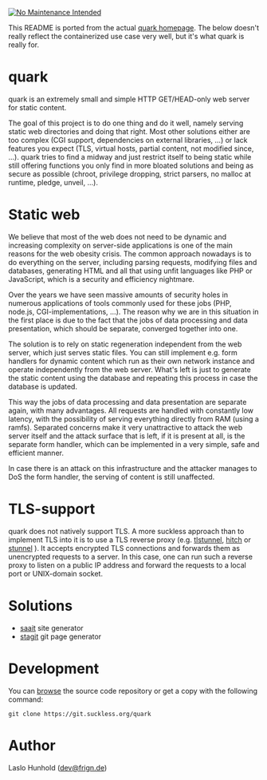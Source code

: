 [![No Maintenance Intended](http://unmaintained.tech/badge.svg)](http://unmaintained.tech/)

This README is ported from the actual [quark homepage](https://tools.suckless.org/quark/). The below doesn't really reflect the containerized use case very well, but it's what quark is really for.

# quark
quark is an extremely small and simple HTTP GET/HEAD-only web server for static content.

The goal of this project is to do one thing and do it well, namely serving static web directories and doing that right. Most other solutions either are too complex (CGI support, dependencies on external libraries, ...) or lack features you expect (TLS, virtual hosts, partial content, not modified since, ...). quark tries to find a midway and just restrict itself to being static while still offering functions you only find in more bloated solutions and being as secure as possible (chroot, privilege dropping, strict parsers, no malloc at runtime, pledge, unveil, ...).

# Static web
We believe that most of the web does not need to be dynamic and increasing complexity on server-side applications is one of the main reasons for the web obesity crisis. The common approach nowadays is to do everything on the server, including parsing requests, modifying files and databases, generating HTML and all that using unfit languages like PHP or JavaScript, which is a security and efficiency nightmare.

Over the years we have seen massive amounts of security holes in numerous applications of tools commonly used for these jobs (PHP, node.js, CGI-implementations, ...). The reason why we are in this situation in the first place is due to the fact that the jobs of data processing and data presentation, which should be separate, converged together into one.

The solution is to rely on static regeneration independent from the web server, which just serves static files. You can still implement e.g. form handlers for dynamic content which run as their own network instance and operate independently from the web server. What's left is just to generate the static content using the database and repeating this process in case the database is updated.

This way the jobs of data processing and data presentation are separate again, with many advantages. All requests are handled with constantly low latency, with the possibility of serving everything directly from RAM (using a ramfs). Separated concerns make it very unattractive to attack the web server itself and the attack surface that is left, if it is present at all, is the separate form handler, which can be implemented in a very simple, safe and efficient manner.

In case there is an attack on this infrastructure and the attacker manages to DoS the form handler, the serving of content is still unaffected.

# TLS-support
quark does not natively support TLS. A more suckless approach than to implement TLS into it is to use a TLS reverse proxy (e.g. [tlstunnel](https://github.com/hannesm/tlstunnel), [hitch](https://hitch-tls.org/) or [stunnel](https://www.stunnel.org/) ). It accepts encrypted TLS connections and forwards them as unencrypted requests to a server. In this case, one can run such a reverse proxy to listen on a public IP address and forward the requests to a local port or UNIX-domain socket.

# Solutions
- [saait](https://git.codemadness.org/saait/file/README.html) site generator
- [stagit](https://git.codemadness.org/stagit/file/README.html) git page generator

# Development
You can [browse](https://git.suckless.org/quark) the source code repository or get a copy with the following command:

`git clone https://git.suckless.org/quark`

# Author
Laslo Hunhold (dev@frign.de)
